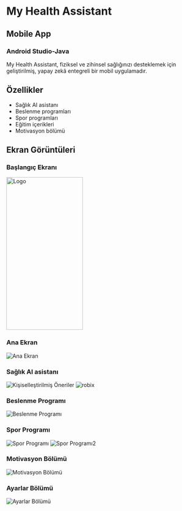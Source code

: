 # My Health Assistant
## Mobile App 
### Android Studio-Java 

My Health Assistant, fiziksel ve zihinsel sağlığınızı desteklemek için geliştirilmiş, yapay zekâ entegreli bir mobil uygulamadır.

## Özellikler

- Sağlık AI asistanı
- Beslenme programları
- Spor programları
- Eğitim içerikleri
- Motivasyon bölümü

## Ekran Görüntüleri

### Başlangıç Ekranı
<img src="images/logo.png" alt="Logo" width="200" height="400">

### Ana Ekran
![Ana Ekran](images/anasayfa.png)

### Sağlık AI asistanı
![Kişiselleştirilmiş Öneriler](images/robix.png)
![robix](images/robixyazi.png)

### Beslenme Programı
![Beslenme Programı](images/beslenme.png)

### Spor Programı
![Spor Programı](images/sporprogramlari.png)
![Spor Programı2](images/sporhareketleri.png)

### Motivasyon Bölümü
![Motivasyon Bölümü](images/motivasyonsayfasi.png)

### Ayarlar Bölümü
![Ayarlar Bölümü](images/ayarlar.png)
